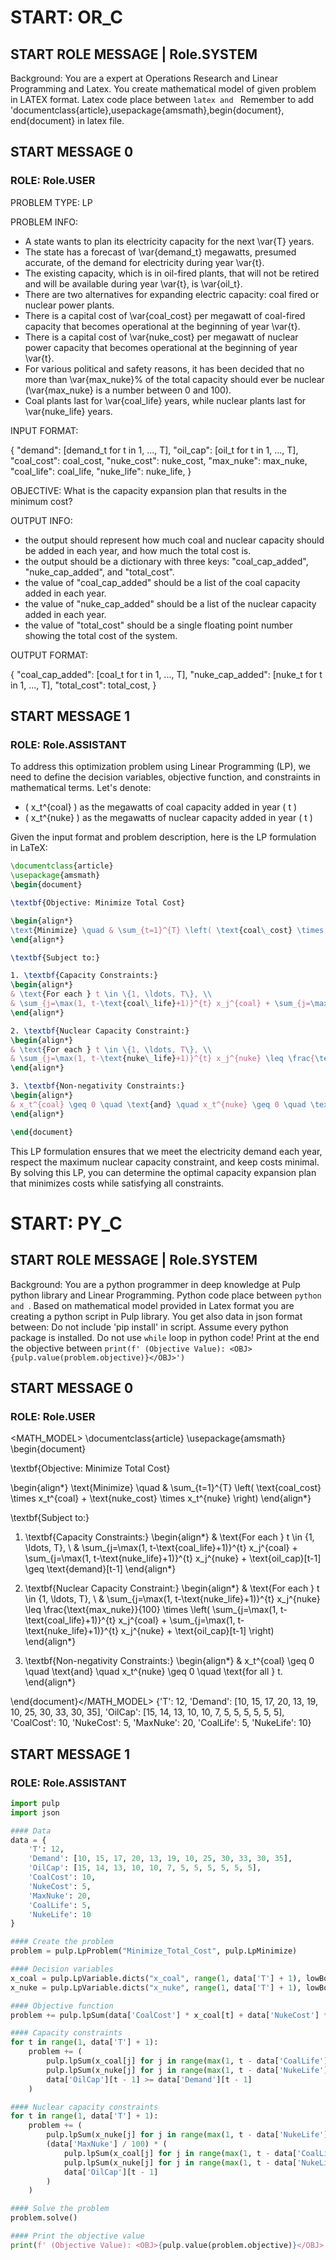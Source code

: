 # START: OR_C 
## START ROLE MESSAGE | Role.SYSTEM 
Background: You are a expert at Operations Research and Linear Programming and Latex. You create mathematical model of given problem in LATEX format. Latex code place between ```latex and ``` Remember to add 'documentclass{article},usepackage{amsmath},begin{document}, end{document} in latex file. 
## START MESSAGE 0 
### ROLE: Role.USER
<DESCRIPTION>
PROBLEM TYPE: LP

PROBLEM INFO: 

- A state wants to plan its electricity capacity for the next \var{T} years. 
- The state has a forecast of \var{demand_t} megawatts, presumed accurate, of the demand for electricity during year \var{t}.
- The existing capacity, which is in oil-fired plants, that will not be retired and will be available during year \var{t}, is \var{oil_t}.
- There are two alternatives for expanding electric capacity: coal­ fired or nuclear power plants.
- There is a capital cost of \var{coal_cost} per megawatt of coal-fired capacity that becomes operational at the beginning of year \var{t}.
- There is a capital cost of \var{nuke_cost} per megawatt of nuclear power capacity that becomes operational at the beginning of year \var{t}.
- For various political and safety reasons, it has been decided that no more than \var{max_nuke}% of the total capacity should ever be nuclear (\var{max_nuke} is a number between 0 and 100).
- Coal plants last for \var{coal_life} years, while nuclear plants last for \var{nuke_life} years.

INPUT FORMAT: 

{
    "demand": [demand_t for t in 1, ..., T],
    "oil_cap": [oil_t for t in 1, ..., T],
    "coal_cost": coal_cost,
    "nuke_cost": nuke_cost,
    "max_nuke": max_nuke,
    "coal_life": coal_life,
    "nuke_life": nuke_life,
}


OBJECTIVE: What is the capacity expansion plan that results in the minimum cost?


OUTPUT INFO:

- the output should represent how much coal and nuclear capacity should be added in each year, and how much the total cost is.
- the output should be a dictionary with three keys: "coal_cap_added", "nuke_cap_added", and "total_cost".
- the value of "coal_cap_added" should be a list of the coal capacity added in each year.
- the value of "nuke_cap_added" should be a list of the nuclear capacity added in each year.
- the value of "total_cost" should be a single floating point number showing the total cost of the system.


OUTPUT FORMAT:

{
    "coal_cap_added": [coal_t for t in 1, ..., T],
    "nuke_cap_added": [nuke_t for t in 1, ..., T],
    "total_cost": total_cost,
}


</DESCRIPTION>


## START MESSAGE 1 
### ROLE: Role.ASSISTANT
To address this optimization problem using Linear Programming (LP), we need to define the decision variables, objective function, and constraints in mathematical terms. Let's denote:

- \( x_t^{coal} \) as the megawatts of coal capacity added in year \( t \)
- \( x_t^{nuke} \) as the megawatts of nuclear capacity added in year \( t \)

Given the input format and problem description, here is the LP formulation in LaTeX:

```latex
\documentclass{article}
\usepackage{amsmath}
\begin{document}

\textbf{Objective: Minimize Total Cost}

\begin{align*}
\text{Minimize} \quad & \sum_{t=1}^{T} \left( \text{coal\_cost} \times x_t^{coal} + \text{nuke\_cost} \times x_t^{nuke} \right)
\end{align*}

\textbf{Subject to:}

1. \textbf{Capacity Constraints:}
\begin{align*}
& \text{For each } t \in \{1, \ldots, T\}, \\
& \sum_{j=\max(1, t-\text{coal\_life}+1)}^{t} x_j^{coal} + \sum_{j=\max(1, t-\text{nuke\_life}+1)}^{t} x_j^{nuke} + \text{oil\_cap}[t-1] \geq \text{demand}[t-1]
\end{align*}

2. \textbf{Nuclear Capacity Constraint:}
\begin{align*}
& \text{For each } t \in \{1, \ldots, T\}, \\
& \sum_{j=\max(1, t-\text{nuke\_life}+1)}^{t} x_j^{nuke} \leq \frac{\text{max\_nuke}}{100} \times \left( \sum_{j=\max(1, t-\text{coal\_life}+1)}^{t} x_j^{coal} + \sum_{j=\max(1, t-\text{nuke\_life}+1)}^{t} x_j^{nuke} + \text{oil\_cap}[t-1] \right)
\end{align*}

3. \textbf{Non-negativity Constraints:}
\begin{align*}
& x_t^{coal} \geq 0 \quad \text{and} \quad x_t^{nuke} \geq 0 \quad \text{for all } t.
\end{align*}

\end{document}
```

This LP formulation ensures that we meet the electricity demand each year, respect the maximum nuclear capacity constraint, and keep costs minimal. By solving this LP, you can determine the optimal capacity expansion plan that minimizes costs while satisfying all constraints.

# START: PY_C 
## START ROLE MESSAGE | Role.SYSTEM 
Background: You are a python programmer in deep knowledge at Pulp python library and Linear Programming. Python code place between ```python and ```. Based on mathematical model provided in Latex format you are creating a python script in Pulp library. You get also data in json format between: <DATA></DATA> Do not include 'pip install' in script. Assume every python package is installed. Do not use `while` loop in python code! Print at the end the objective between <OBJ></OBJ> `print(f' (Objective Value): <OBJ>{pulp.value(problem.objective)}</OBJ>')` 
## START MESSAGE 0 
### ROLE: Role.USER
<MATH_MODEL>
\documentclass{article}
\usepackage{amsmath}
\begin{document}

\textbf{Objective: Minimize Total Cost}

\begin{align*}
\text{Minimize} \quad & \sum_{t=1}^{T} \left( \text{coal\_cost} \times x_t^{coal} + \text{nuke\_cost} \times x_t^{nuke} \right)
\end{align*}

\textbf{Subject to:}

1. \textbf{Capacity Constraints:}
\begin{align*}
& \text{For each } t \in \{1, \ldots, T\}, \\
& \sum_{j=\max(1, t-\text{coal\_life}+1)}^{t} x_j^{coal} + \sum_{j=\max(1, t-\text{nuke\_life}+1)}^{t} x_j^{nuke} + \text{oil\_cap}[t-1] \geq \text{demand}[t-1]
\end{align*}

2. \textbf{Nuclear Capacity Constraint:}
\begin{align*}
& \text{For each } t \in \{1, \ldots, T\}, \\
& \sum_{j=\max(1, t-\text{nuke\_life}+1)}^{t} x_j^{nuke} \leq \frac{\text{max\_nuke}}{100} \times \left( \sum_{j=\max(1, t-\text{coal\_life}+1)}^{t} x_j^{coal} + \sum_{j=\max(1, t-\text{nuke\_life}+1)}^{t} x_j^{nuke} + \text{oil\_cap}[t-1] \right)
\end{align*}

3. \textbf{Non-negativity Constraints:}
\begin{align*}
& x_t^{coal} \geq 0 \quad \text{and} \quad x_t^{nuke} \geq 0 \quad \text{for all } t.
\end{align*}

\end{document}</MATH_MODEL>
<DATA>
{'T': 12, 'Demand': [10, 15, 17, 20, 13, 19, 10, 25, 30, 33, 30, 35], 'OilCap': [15, 14, 13, 10, 10, 7, 5, 5, 5, 5, 5, 5], 'CoalCost': 10, 'NukeCost': 5, 'MaxNuke': 20, 'CoalLife': 5, 'NukeLife': 10}</DATA>


## START MESSAGE 1 
### ROLE: Role.ASSISTANT
```python
import pulp
import json

#### Data
data = {
    'T': 12,
    'Demand': [10, 15, 17, 20, 13, 19, 10, 25, 30, 33, 30, 35],
    'OilCap': [15, 14, 13, 10, 10, 7, 5, 5, 5, 5, 5, 5],
    'CoalCost': 10,
    'NukeCost': 5,
    'MaxNuke': 20,
    'CoalLife': 5,
    'NukeLife': 10
}

#### Create the problem
problem = pulp.LpProblem("Minimize_Total_Cost", pulp.LpMinimize)

#### Decision variables
x_coal = pulp.LpVariable.dicts("x_coal", range(1, data['T'] + 1), lowBound=0)
x_nuke = pulp.LpVariable.dicts("x_nuke", range(1, data['T'] + 1), lowBound=0)

#### Objective function
problem += pulp.lpSum(data['CoalCost'] * x_coal[t] + data['NukeCost'] * x_nuke[t] for t in range(1, data['T'] + 1))

#### Capacity constraints
for t in range(1, data['T'] + 1):
    problem += (
        pulp.lpSum(x_coal[j] for j in range(max(1, t - data['CoalLife'] + 1), t + 1)) +
        pulp.lpSum(x_nuke[j] for j in range(max(1, t - data['NukeLife'] + 1), t + 1)) +
        data['OilCap'][t - 1] >= data['Demand'][t - 1]
    )

#### Nuclear capacity constraints
for t in range(1, data['T'] + 1):
    problem += (
        pulp.lpSum(x_nuke[j] for j in range(max(1, t - data['NukeLife'] + 1), t + 1)) <=
        (data['MaxNuke'] / 100) * (
            pulp.lpSum(x_coal[j] for j in range(max(1, t - data['CoalLife'] + 1), t + 1)) +
            pulp.lpSum(x_nuke[j] for j in range(max(1, t - data['NukeLife'] + 1), t + 1)) +
            data['OilCap'][t - 1]
        )
    )

#### Solve the problem
problem.solve()

#### Print the objective value
print(f' (Objective Value): <OBJ>{pulp.value(problem.objective)}</OBJ>')
```

